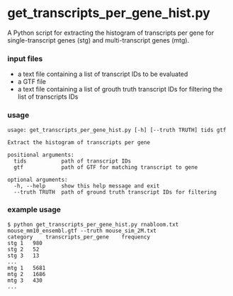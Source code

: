 # get_transcripts_per_gene_hist.py

A Python script for extracting the histogram of transcripts per gene for single-transcript genes (stg) and multi-transcript genes (mtg).

### input files

* a text file containing a list of transcript IDs to be evaluated
* a GTF file
* a text file containing a list of grouth truth transcript IDs for filtering the list of transcripts IDs 

### usage

```
usage: get_transcripts_per_gene_hist.py [-h] [--truth TRUTH] tids gtf

Extract the histogram of transcripts per gene

positional arguments:
  tids           path of transcript IDs
  gtf            path of GTF for matching transcript to gene

optional arguments:
  -h, --help     show this help message and exit
  --truth TRUTH  path of ground truth transcript IDs for filtering
```

### example usage

```
$ python get_transcripts_per_gene_hist.py rnabloom.txt mouse_mm10_ensembl.gtf --truth mouse_sim_2M.txt
category	transcripts_per_gene	frequency
stg	1	980
stg	2	52
stg	3	13
...
mtg	1	5681
mtg	2	1686
mtg	3	430
...
```
